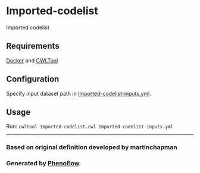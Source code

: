 # Imported-codelist

Imported codelist

## Requirements

[Docker](https://docs.docker.com/install/) and [CWLTool](https://github.com/common-workflow-language/cwltool#install)

## Configuration

Specify input dataset path in [Imported-codelist-inputs.yml](Imported-codelist-inputs.yml).

## Usage

Run: `cwltool Imported-codelist.cwl Imported-codelist-inputs.yml`

***

### Based on original definition developed by martinchapman
### Generated by [Phenoflow](https://kclhi.org/phenoflow).

